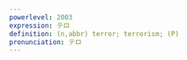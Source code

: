 ```yaml
---
powerlevel: 2003
expression: テロ
definition: (n,abbr) terror; terrorism; (P)
pronunciation: テロ
---
```

